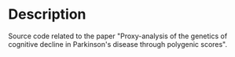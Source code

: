 # Description

Source code related to the paper "Proxy-analysis of the genetics of cognitive decline in Parkinson's disease through polygenic scores".

